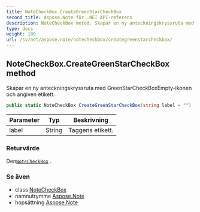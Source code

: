 ```yaml
---
title: NoteCheckBox.CreateGreenStarCheckBox
second_title: Aspose.Note för .NET API-referens
description: NoteCheckBox metod. Skapar en ny anteckningskryssruta med GreenStarCheckBoxEmptyikonen och angiven etikett.
type: docs
weight: 180
url: /sv/net/aspose.note/notecheckbox/creategreenstarcheckbox/
---
```

## NoteCheckBox.CreateGreenStarCheckBox method

Skapar en ny anteckningskryssruta med GreenStarCheckBoxEmpty-ikonen och angiven etikett.

```csharp
public static NoteCheckBox CreateGreenStarCheckBox(string label = "")
```

| Parameter | Typ | Beskrivning |
| --- | --- | --- |
| label | String | Taggens etikett. |

### Returvärde

Den[`NoteCheckBox`](../) .

### Se även

* class [NoteCheckBox](../)
* namnutrymme [Aspose.Note](../../notecheckbox/)
* hopsättning [Aspose.Note](../../../)


